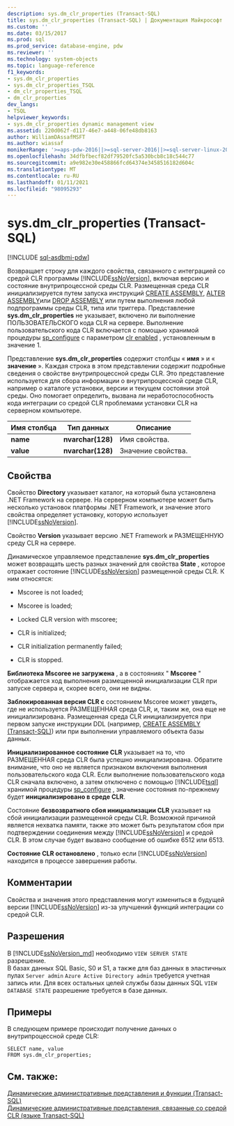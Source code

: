 ```yaml
---
description: sys.dm_clr_properties (Transact-SQL)
title: sys.dm_clr_properties (Transact-SQL) | Документация Майкрософт
ms.custom: ''
ms.date: 03/15/2017
ms.prod: sql
ms.prod_service: database-engine, pdw
ms.reviewer: ''
ms.technology: system-objects
ms.topic: language-reference
f1_keywords:
- sys.dm_clr_properties
- sys.dm_clr_properties_TSQL
- dm_clr_properties_TSQL
- dm_clr_properties
dev_langs:
- TSQL
helpviewer_keywords:
- sys.dm_clr_properties dynamic management view
ms.assetid: 220d062f-d117-46e7-a448-06fe48db8163
author: WilliamDAssafMSFT
ms.author: wiassaf
monikerRange: '>=aps-pdw-2016||>=sql-server-2016||>=sql-server-linux-2017||=azuresqldb-mi-current'
ms.openlocfilehash: 34dfbfbecf82df79520fc5a530bcb8c18c544c77
ms.sourcegitcommit: a9e982e30e458866fcd64374e3458516182d604c
ms.translationtype: MT
ms.contentlocale: ru-RU
ms.lasthandoff: 01/11/2021
ms.locfileid: "98095293"
---
```

# <a name="sysdm_clr_properties-transact-sql"></a>sys.dm_clr_properties (Transact-SQL)
[!INCLUDE [sql-asdbmi-pdw](../../includes/applies-to-version/sql-asdbmi-pdw.md)]

  Возвращает строку для каждого свойства, связанного с интеграцией со средой CLR программы [!INCLUDE[ssNoVersion](../../includes/ssnoversion-md.md)], включая версию и состояние внутрипроцессной среды CLR. Размещенная среда CLR инициализируется путем запуска инструкций [CREATE ASSEMBLY](../../t-sql/statements/create-assembly-transact-sql.md), [ALTER ASSEMBLY](../../t-sql/statements/alter-assembly-transact-sql.md)или [DROP ASSEMBLY](../../t-sql/statements/drop-assembly-transact-sql.md) или путем выполнения любой подпрограммы среды CLR, типа или триггера. Представление **sys.dm_clr_properties** не указывает, включено ли выполнение ПОЛЬЗОВАТЕЛЬСКОГО кода CLR на сервере. Выполнение пользовательского кода CLR включается с помощью хранимой процедуры [sp_configure](../../relational-databases/system-stored-procedures/sp-configure-transact-sql.md) с параметром [clr enabled](../../database-engine/configure-windows/clr-enabled-server-configuration-option.md) , установленным в значение 1.  
  
 Представление **sys.dm_clr_properties** содержит столбцы « **имя** » и « **значение** ». Каждая строка в этом представлении содержит подробные сведения о свойстве внутрипроцессной среды CLR. Это представление используется для сбора информации о внутрипроцессной среде CLR, например о каталоге установки, версии и текущем состоянии этой среды. Оно помогает определить, вызвана ли неработоспособность кода интеграции со средой CLR проблемами установки CLR на серверном компьютере.  
  
|Имя столбца|Тип данных|Описание|  
|-----------------|---------------|-----------------|  
|**name**|**nvarchar(128)**|Имя свойства.|  
|**value**|**nvarchar(128)**|Значение свойства.|  
  
## <a name="properties"></a>Свойства  
 Свойство **Directory** указывает каталог, на который была установлена .NET Framework на сервере. На серверном компьютере может быть несколько установок платформы .NET Framework, и значение этого свойства определяет установку, которую использует [!INCLUDE[ssNoVersion](../../includes/ssnoversion-md.md)].  
  
 Свойство **Version** указывает версию .NET Framework и РАЗМЕЩЕННУЮ среду CLR на сервере.  
  
 Динамическое управляемое представление **sys.dm_clr_properties** может возвращать шесть разных значений для свойства **State** , которое отражает состояние [!INCLUDE[ssNoVersion](../../includes/ssnoversion-md.md)] размещенной среды CLR. К ним относятся:  
  
-   Mscoree is not loaded;  
  
-   Mscoree is loaded;  
  
-   Locked CLR version with mscoree;  
  
-   CLR is initialized;  
  
-   CLR initialization permanently failed;  
  
-   CLR is stopped.  
  
 **Библиотека Mscoree не загружена** , а в состояниях " **Mscoree** " отображается ход выполнения размещенной инициализации CLR при запуске сервера и, скорее всего, они не видны.  
  
 **Заблокированная версия CLR с** состоянием Mscoree может увидеть, где не используется РАЗМЕЩЕННАЯ среда CLR, и, таким же, она еще не инициализирована. Размещенная среда CLR инициализируется при первом запуске инструкции DDL (например, [CREATE ASSEMBLY &#40;Transact-SQL&#41;](../../t-sql/statements/create-assembly-transact-sql.md)) или при выполнении управляемого объекта базы данных.  
  
 **Инициализированное состояние CLR** указывает на то, что РАЗМЕЩЕННАЯ среда CLR была успешно инициализирована. Обратите внимание, что оно не является признаком включения выполнения пользовательского кода CLR. Если выполнение пользовательского кода CLR сначала включено, а затем отключено с помощью [!INCLUDE[tsql](../../includes/tsql-md.md)] хранимой процедуры [sp_configure](../../relational-databases/system-stored-procedures/sp-configure-transact-sql.md) , значение состояния по-прежнему будет **инициализировано в среде CLR**.  
  
 Состояние **безвозвратного сбоя инициализации CLR** указывает на сбой инициализации размещенной среды CLR. Возможной причиной является нехватка памяти, также это может быть результатом сбоя при подтверждении соединения между [!INCLUDE[ssNoVersion](../../includes/ssnoversion-md.md)] и средой CLR. В этом случае будет вызвано сообщение об ошибке 6512 или 6513.  
  
 **Состояние CLR остановлено** , только если [!INCLUDE[ssNoVersion](../../includes/ssnoversion-md.md)] находится в процессе завершения работы.  
  
## <a name="remarks"></a>Комментарии  
 Свойства и значения этого представления могут измениться в будущей версии [!INCLUDE[ssNoVersion](../../includes/ssnoversion-md.md)] из-за улучшений функций интеграции со средой CLR.  
  
## <a name="permissions"></a>Разрешения  
  
В [!INCLUDE[ssNoVersion_md](../../includes/ssnoversion-md.md)] необходимо `VIEW SERVER STATE` разрешение.   
В базах данных SQL Basic, S0 и S1, а также для баз данных в эластичных пулах `Server admin` `Azure Active Directory admin` требуется учетная запись или. Для всех остальных целей службы базы данных SQL `VIEW DATABASE STATE` разрешение требуется в базе данных.   

## <a name="examples"></a>Примеры  
 В следующем примере происходит получение данных о внутрипроцессной среде CLR:  
  
```  
SELECT name, value   
FROM sys.dm_clr_properties;  
```  
  
## <a name="see-also"></a>См. также:  
 [Динамические административные представления и функции (Transact-SQL)](~/relational-databases/system-dynamic-management-views/system-dynamic-management-views.md)   
 [Динамические административные представления, связанные со средой CLR &#40;языке Transact-SQL&#41;](../../relational-databases/system-dynamic-management-views/common-language-runtime-related-dynamic-management-views-transact-sql.md)  
  
  
